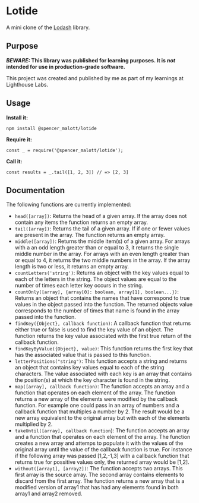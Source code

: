 # Lotide

A mini clone of the [Lodash](https://lodash.com) library.

## Purpose

**_BEWARE:_ This library was published for learning purposes. It is _not_ intended for use in production-grade software.**

This project was created and published by me as part of my learnings at Lighthouse Labs. 

## Usage

**Install it:**

`npm install @spencer_malott/lotide`

**Require it:**

`const _ = require('@spencer_malott/lotide');`

**Call it:**

`const results = _.tail([1, 2, 3]) // => [2, 3]`

## Documentation

The following functions are currently implemented:

* `head([array])`: Returns the head of a given array. If the array does not contain any items the function returns an empty array. 
* `tail([array])`: Returns the tail of a given array. If if one or fewer values are present in the array. The function returns an empty array. 
* `middle([array])`: Returns the middle item(s) of a given array. For arrays with a an odd length greater than or equal to 3, it returns the single middle number in the array. For arrays with an even length greater than or equal to 4, it returns the two middle numbers in the array. If the array length is two or less, it returns an empty array. 
* `countLetters('string')`: Returns an object with the key values equal to each of the letters in the string. The object values are equal to the number of times each letter key occurs in the string.
* `countOnly([array], {array[0]: boolean, array[1], boolean...})`: Returns an object that contains the names that have correspond to true values in the object passed into the function. The returned objects value corresponds to the number of times that name is found in the array passed into the function. 
* `findKey({Object}, callback function)`: A callback function that returns either true or false is used to find the key value of an object. The function returns the key value associated with the first true return of the callback function. 
* `findKeyByValue({Object}, value)`: This function returns the first key that has the associated value that is passed to this function. 
* `letterPositions("string")`: This function accepts a string and returns an object that contains key values equal to each of the string characters. The value associated with each key is an array that contains the position(s) at which the key character is found in the string. 
* `map([array], callback function)`: The function accepts an array and a function that operates on each element of the array. The function returns a new array of the elements were modified by the callback function. For example one could pass in an array of numbers and a callback function that multiples a number by 2. The result would be a new array equivalent to the original array but with each of the elements multiplied by 2.  
* `takeUntil([array], callback function`): The function accepts an array and a function that operates on each element of the array. The function creates a new array and attemps to populate it with the values of the original array until the value of the callback function is true. For instance if the following array was passed [1,2,-1,3] with a callback function that returns true for possitive values only, the returned array would be [1,2].
* `without([array1], [array2])`: The function accepts two arrays. This first array is the source array. The second array contains elements to discard from the first array. The function returns a new array that is a modified version of array1 that has had any elements found in both array1 and array2 removed. 